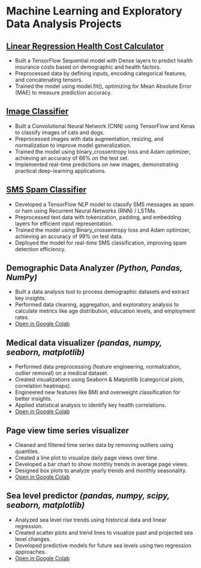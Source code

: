 # Machine Learning and Exploratory Data Analysis Projects

## [Linear Regression Health Cost Calculator](https://github.com/ss159-shubham/machine-learning-projects/blob/main/predict_health_costs_with_regression.ipynb)
  - Built a TensorFlow Sequential model with Dense layers to predict health insurance costs based on demographic and health factors.
  - Preprocessed data by defining inputs, encoding categorical features, and concatenating tensors.
  - Trained the model using model.fit(), optimizing for Mean Absolute Error (MAE) to measure prediction accuracy.


## [Image Classifier](https://github.com/ss159-shubham/machine-learning-projects/blob/main/cat_and_dog_image_classifier.ipynb)
  - Built a Convolutional Neural Network (CNN) using TensorFlow and Keras to classify images of cats and dogs.
  - Preprocessed images with data augmentation, resizing, and normalization to improve model generalization.
  - Trained the model using binary_crossentropy loss and Adam optimizer, achieving an accuracy of 66% on the test set.
  - Implemented real-time predictions on new images, demonstrating practical deep-learning applications.


## [SMS Spam Classifier](https://github.com/ss159-shubham/machine-learning-projects/blob/main/sms_text_classification.ipynb)
  - Developed a TensorFlow NLP model to classify SMS messages as spam or ham using Recurrent Neural Networks (RNN) / LSTMs.
  - Preprocessed text data with tokenization, padding, and embedding layers for efficient input representation.
  - Trained the model using Binary_crossentropy loss and Adam optimizer, achieving an accuracy of 99% on test data.
  - Deployed the model for real-time SMS classification, improving spam detection efficiency.

  
## Demographic Data Analyzer *(Python, Pandas, NumPy)*
  - Built a data analysis tool to process demographic datasets and extract key insights.
  - Performed data cleaning, aggregation, and exploratory analysis to calculate metrics like age distribution, education levels, and employment rates.
  - [Open in Google Colab](https://colab.research.google.com/drive/1fTQTWdmVShP7Lvf09cQVAk8x0lL-YLr_?usp=sharing)


## Medical data visualizer *(pandas, numpy, seaborn, matplotlib)*
  - Performed data preprocessing (feature engineering, normalization, outlier removal) on a medical dataset.
  - Created visualizations using Seaborn & Matplotlib (categorical plots, correlation heatmaps).
  - Engineered new features like BMI and overweight classification for better insights.
  - Applied statistical analysis to identify key health correlations.
  - [Open in Google Colab](https://colab.research.google.com/drive/1kG8vO_BWKf4w-dhsVutmOUuLlV3mCRlX?usp=sharing)


## Page view time series visualizer
  - Cleaned and filtered time series data by removing outliers using quantiles.
  - Created a line plot to visualize daily page views over time.
  - Developed a bar chart to show monthly trends in average page views.
  - Designed box plots to analyze yearly trends and monthly seasonality.
  - [Open in Google Colab](https://colab.research.google.com/drive/1sN5AhD01QDZas6s-jDa9IJst1L2l03IK?usp=sharing)


## Sea level predictor *(pandas, numpy, scipy, seaborn, matplotlib)*
  - Analyzed sea level rise trends using historical data and linear regression.
  - Created scatter plots and trend lines to visualize past and projected sea level changes.
  - Developed predictive models for future sea levels using two regression approaches.
  - [Open in Google Colab](https://colab.research.google.com/drive/1xpBxn4CuTrLrPpTEEb-V9ob-zUjgiHjL?usp=sharing)
